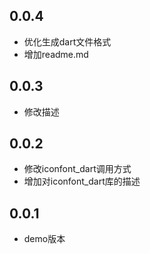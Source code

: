 ## 0.0.4
- 优化生成dart文件格式
- 增加readme.md

## 0.0.3
- 修改描述

## 0.0.2
- 修改iconfont_dart调用方式
- 增加对iconfont_dart库的描述


## 0.0.1
- demo版本
